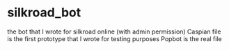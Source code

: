 # silkroad_bot
the bot that I wrote for silkroad online (with admin permission)
Caspian file is the first prototype that I wrote for testing purposes
Popbot is the real file
